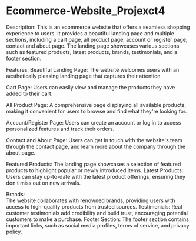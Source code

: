 # Ecommerce-Website_Projexct4
Description:
This is an ecommerce website that offers a seamless shopping experience to users. It provides a beautiful landing page and multiple sections, including a cart page, all product page, account or register page, contact and about page. The landing page showcases various sections such as featured products, latest products, brands, testimonials, and a footer section.

Features:
Beautiful Landing Page:
The website welcomes users with an aesthetically pleasing landing page that captures their attention.

Cart Page:
Users can easily view and manage the products they have added to their cart.

All Product Page:
A comprehensive page displaying all available products, making it convenient for users to browse and find what they're looking for.

Account/Register Page:
Users can create an account or log in to access personalized features and track their orders.

Contact and About Page: 
Users can get in touch with the website's team through the contact page, and learn more about the company through the about page.

Featured Products:
The landing page showcases a selection of featured products to highlight popular or newly introduced items.
Latest Products: Users can stay up-to-date with the latest product offerings, ensuring they don't miss out on new arrivals.

Brands:  
The website collaborates with renowned brands, providing users with access to high-quality products from trusted sources.
Testimonials: Real customer testimonials add credibility and build trust, encouraging potential customers to make a purchase.
Footer Section: The footer section contains important links, such as social media profiles, terms of service, and privacy policy.

